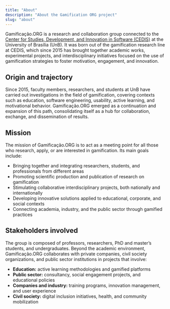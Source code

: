 ```yaml
---
title: "About"
description: "About the Gamification ORG project"
slug: "about"
---
```


Gamificação.ORG is a research and collaboration group connected to the [Center for Studies, Development, and Innovation in Software (CEDIS)](https://cedis.unb.br) at the University of Brasília (UnB). It was born out of the gamification research line at CEDIS, which since 2015 has brought together academic works, experimental projects, and interdisciplinary initiatives focused on the use of gamification strategies to foster motivation, engagement, and innovation.

## Origin and trajectory

Since 2015, faculty members, researchers, and students at UnB have carried out investigations in the field of gamification, covering contexts such as education, software engineering, usability, active learning, and motivational behavior. Gamificação.ORG emerged as a continuation and expansion of this path, consolidating itself as a hub for collaboration, exchange, and dissemination of results.

## Mission

The mission of Gamificação.ORG is to act as a meeting point for all those who research, apply, or are interested in gamification. Its main goals include:

- Bringing together and integrating researchers, students, and professionals from different areas
- Promoting scientific production and publication of research on gamification
- Stimulating collaborative interdisciplinary projects, both nationally and internationally
- Developing innovative solutions applied to educational, corporate, and social contexts
- Connecting academia, industry, and the public sector through gamified practices

## Stakeholders involved

The group is composed of professors, researchers, PhD and master’s students, and undergraduates. Beyond the academic environment, Gamificação.ORG collaborates with private companies, civil society organizations, and public sector institutions in projects that involve:

- **Education:** active learning methodologies and gamified platforms
- **Public sector:** consultancy, social engagement projects, and educational policies
- **Companies and industry:** training programs, innovation management, and user experience
- **Civil society:** digital inclusion initiatives, health, and community mobilization
